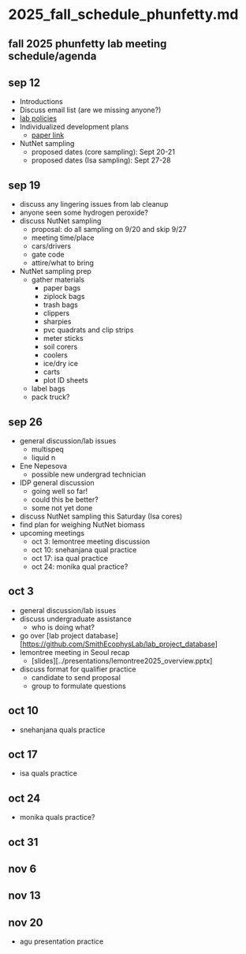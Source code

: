 # 2025_fall_schedule_phunfetty.md
## fall 2025 phunfetty lab meeting schedule/agenda

## sep 12
- Introductions
- Discuss email list (are we missing anyone?)
- [lab policies](https://github.com/SmithEcophysLab/policies)
- Individualized development plans
	- [paper link](https://www.sciencedirect.com/science/article/pii/S109727651500307X)
- NutNet sampling
	- proposed dates (core sampling): Sept 20-21
	- proposed dates (Isa sampling): Sept 27-28

## sep 19
- discuss any lingering issues from lab cleanup
- anyone seen some hydrogen peroxide?
- discuss NutNet sampling
	- proposal: do all sampling on 9/20 and skip 9/27
	- meeting time/place
	- cars/drivers
	- gate code
	- attire/what to bring
- NutNet sampling prep
	- gather materials
		- paper bags
		- ziplock bags
		- trash bags
		- clippers
		- sharpies
		- pvc quadrats and clip strips
		- meter sticks
		- soil corers
		- coolers
		- ice/dry ice
		- carts
		- plot ID sheets
	- label bags
	- pack truck?

## sep 26
- general discussion/lab issues
  	- multispeq
  	- liquid n
- Ene Nepesova
	- possible new undergrad technician
- IDP general discussion
	- going well so far!
	- could this be better?
	- some not yet done
- discuss NutNet sampling this Saturday (Isa cores)
- find plan for weighing NutNet biomass
- upcoming meetings
	- oct 3: lemontree meeting discussion
	- oct 10: snehanjana qual practice
	- oct 17: isa qual practice
	- oct 24: monika qual practice?

## oct 3
- general discussion/lab issues
- discuss undergraduate assistance
	- who is doing what?
- go over [lab project database][https://github.com/SmithEcophysLab/lab_project_database]
- lemontree meeting in Seoul recap
	- [slides][../presentations/lemontree2025_overview.pptx]
- discuss format for qualifier practice
	- candidate to send proposal
	- group to formulate questions

## oct 10
- snehanjana quals practice

## oct 17
- isa quals practice

## oct 24
- monika quals practice?

## oct 31

## nov 6

## nov 13

## nov 20
- agu presentation practice
